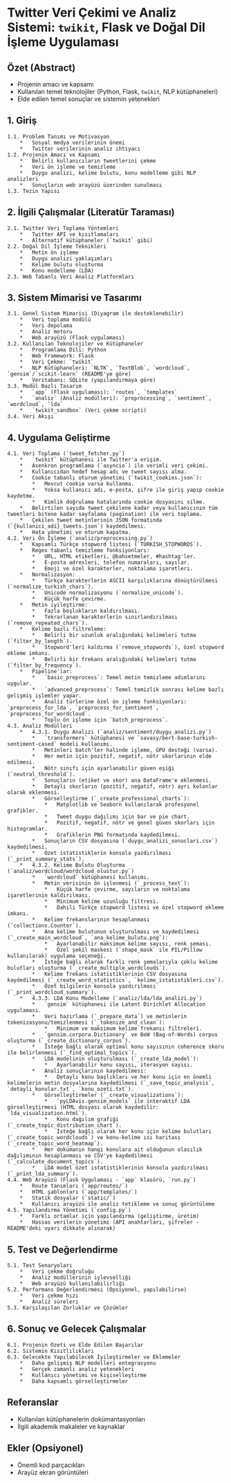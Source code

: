 # Twitter Veri Çekimi ve Analiz Sistemi: `twikit`, Flask ve Doğal Dil İşleme Uygulaması

## Özet (Abstract)
*   Projenin amacı ve kapsamı
*   Kullanılan temel teknolojiler (Python, Flask, `twikit`, NLP kütüphaneleri)
*   Elde edilen temel sonuçlar ve sistemin yetenekleri

## 1. Giriş
    1.1. Problem Tanımı ve Motivasyon
        *   Sosyal medya verilerinin önemi
        *   Twitter verilerinin analiz ihtiyacı
    1.2. Projenin Amacı ve Kapsamı
        *   Belirli kullanıcıların tweetlerini çekme
        *   Veri ön işleme ve temizleme
        *   Duygu analizi, kelime bulutu, konu modelleme gibi NLP analizleri
        *   Sonuçların web arayüzü üzerinden sunulması
    1.3. Tezin Yapısı

## 2. İlgili Çalışmalar (Literatür Taraması)
    2.1. Twitter Veri Toplama Yöntemleri
        *   Twitter API ve kısıtlamaları
        *   Alternatif kütüphaneler (`twikit` gibi)
    2.2. Doğal Dil İşleme Teknikleri
        *   Metin ön işleme
        *   Duygu analizi yaklaşımları
        *   Kelime bulutu oluşturma
        *   Konu modelleme (LDA)
    2.3. Web Tabanlı Veri Analiz Platformları

## 3. Sistem Mimarisi ve Tasarımı
    3.1. Genel Sistem Mimarisi (Diyagram ile desteklenebilir)
        *   Veri toplama modülü
        *   Veri depolama
        *   Analiz motoru
        *   Web arayüzü (Flask uygulaması)
    3.2. Kullanılan Teknolojiler ve Kütüphaneler
        *   Programlama Dili: Python
        *   Web Framework: Flask
        *   Veri Çekme: `twikit`
        *   NLP Kütüphaneleri: `NLTK`, `TextBlob`, `wordcloud`, `gensim`/`scikit-learn` (README'ye göre)
        *   Veritabanı: SQLite (yapılandırmaya göre)
    3.3. Modül Bazlı Tasarım
        *   `app` (Flask uygulaması): `routes`, `templates`
        *   `analiz` (Analiz modülleri): `preprocessing`, `sentiment`, `wordcloud`, `lda`
        *   `twikit_sandbox` (Veri çekme scripti)
    3.4. Veri Akışı

## 4. Uygulama Geliştirme
    4.1. Veri Toplama (`tweet_fetcher.py`)
        *   `twikit` kütüphanesi ile Twitter'a erişim.
        *   Asenkron programlama (`asyncio`) ile verimli veri çekimi.
        *   Kullanıcıdan hedef hesap adı ve tweet sayısı alma.
        *   Cookie tabanlı oturum yönetimi (`twikit_cookies.json`):
            *   Mevcut cookie varsa kullanma.
            *   Yoksa kullanıcı adı, e-posta, şifre ile giriş yapıp cookie kaydetme.
            *   Kimlik doğrulama hatalarında cookie dosyasını silme.
        *   Belirtilen sayıda tweet çekilene kadar veya kullanıcının tüm tweetleri bitene kadar sayfalama (pagination) ile veri toplama.
        *   Çekilen tweet metinlerinin JSON formatında (`{kullanici_adi}_tweets.json`) kaydedilmesi.
        *   Hata yönetimi ve oturum kapatma.
    4.2. Veri Ön İşleme (`analiz/preprocessing.py`)
        *   Kapsamlı Türkçe stopword listesi (`TURKISH_STOPWORDS`).
        *   Regex tabanlı temizleme fonksiyonları:
            *   URL, HTML etiketleri, @bahsetmeler, #hashtag'ler.
            *   E-posta adresleri, telefon numaraları, sayılar.
            *   Emoji ve özel karakterler, noktalama işaretleri.
        *   Normalizasyon:
            *   Türkçe karakterlerin ASCII karşılıklarına dönüştürülmesi (`normalize_turkish_chars`).
            *   Unicode normalizasyonu (`normalize_unicode`).
            *   Küçük harfe çevirme.
        *   Metin iyileştirme:
            *   Fazla boşlukların kaldırılması.
            *   Tekrarlanan karakterlerin sınırlandırılması (`remove_repeated_chars`).
        *   Kelime bazlı filtreleme:
            *   Belirli bir uzunluk aralığındaki kelimeleri tutma (`filter_by_length`).
            *   Stopword'leri kaldırma (`remove_stopwords`), özel stopword ekleme imkanı.
            *   Belirli bir frekans aralığındaki kelimeleri tutma (`filter_by_frequency`).
        *   Pipeline'lar:
            *   `basic_preprocess`: Temel metin temizleme adımlarını uygular.
            *   `advanced_preprocess`: Temel temizlik sonrası kelime bazlı gelişmiş işlemler yapar.
            *   Analiz türlerine özel ön işleme fonksiyonları: `preprocess_for_lda`, `preprocess_for_sentiment`, `preprocess_for_wordcloud`.
            *   Toplu ön işleme için `batch_preprocess`.
    4.3. Analiz Modülleri
        *   4.3.1. Duygu Analizi (`analiz/sentiment/duygu_analizi.py`)
            *   `transformers` kütüphanesi ve `savasy/bert-base-turkish-sentiment-cased` modeli kullanımı.
            *   Metinleri batch'ler halinde işleme, GPU desteği (varsa).
            *   Her metin için pozitif, negatif, nötr skorlarının elde edilmesi.
            *   Nötr sınıfı için ayarlanabilir güven eşiği (`neutral_threshold`).
            *   Sonuçların (etiket ve skor) ana DataFrame'e eklenmesi.
            *   Detaylı skorların (pozitif, negatif, nötr) ayrı kolonlar olarak eklenmesi.
            *   Görselleştirme (`_create_professional_charts`):
                *   Matplotlib ve Seaborn kullanılarak profesyonel grafikler.
                *   Tweet duygu dağılımı için bar ve pie chart.
                *   Pozitif, negatif, nötr ve genel güven skorları için histogramlar.
                *   Grafiklerin PNG formatında kaydedilmesi.
            *   Sonuçların CSV dosyasına (`duygu_analizi_sonuclari.csv`) kaydedilmesi.
            *   Özet istatistiklerin konsola yazdırılması (`_print_summary_stats`).
        *   4.3.2. Kelime Bulutu Oluşturma (`analiz/wordcloud/wordcloud_olustur.py`)
            *   `wordcloud` kütüphanesi kullanımı.
            *   Metin verisinin ön işlenmesi (`_process_text`):
                *   Küçük harfe çevirme, sayıların ve noktalama işaretlerinin kaldırılması.
                *   Minimum kelime uzunluğu filtresi.
                *   Dahili Türkçe stopword listesi ve özel stopword ekleme imkanı.
            *   Kelime frekanslarının hesaplanması (`collections.Counter`).
            *   Ana kelime bulutunun oluşturulması ve kaydedilmesi (`_create_main_wordcloud`, `ana_kelime_bulutu.png`):
                *   Ayarlanabilir maksimum kelime sayısı, renk şeması.
                *   Özel şekil maskesi (`shape_mask` ile PIL/Pillow kullanılarak) uygulama seçeneği.
            *   İsteğe bağlı olarak farklı renk şemalarıyla çoklu kelime bulutları oluşturma (`_create_multiple_wordclouds`).
            *   Kelime frekans istatistiklerinin CSV dosyasına kaydedilmesi (`_create_word_statistics`, `kelime_istatistikleri.csv`).
            *   Özet bilgilerin konsola yazdırılması (`_print_wordcloud_summary`).
        *   4.3.3. LDA Konu Modelleme (`analiz/lda/lda_analizi.py`)
            *   `gensim` kütüphanesi ile Latent Dirichlet Allocation uygulaması.
            *   Veri hazırlama (`_prepare_data`) ve metinlerin tokenizasyonu/temizlenmesi (`_tokenize_and_clean`):
                *   Minimum ve maksimum kelime frekansı filtreleri.
            *   `gensim.corpora.Dictionary` ve BoW (Bag-of-Words) corpus oluşturma (`_create_dictionary_corpus`).
            *   İsteğe bağlı olarak optimal konu sayısının coherence skoru ile belirlenmesi (`_find_optimal_topics`).
            *   LDA modelinin oluşturulması (`_create_lda_model`):
                *   Ayarlanabilir konu sayısı, iterasyon sayısı.
            *   Analiz sonuçlarının kaydedilmesi:
                *   Detaylı konu başlıkları ve her konu için en önemli kelimelerin metin dosyalarına kaydedilmesi (`_save_topic_analysis`, `detayli_konular.txt`, `konu_ozeti.txt`).
            *   Görselleştirmeler (`_create_visualizations`):
                *   `pyLDAvis.gensim_models` ile interaktif LDA görselleştirmesi (HTML dosyası olarak kaydedilir: `lda_visualization.html`).
                *   Konu dağılım grafiği (`_create_topic_distribution_chart`).
                *   İsteğe bağlı olarak her konu için kelime bulutları (`_create_topic_wordclouds`) ve konu-kelime ısı haritası (`_create_topic_word_heatmap`).
            *   Her dokümanın hangi konulara ait olduğunun olasılık dağılımının hesaplanması ve CSV'ye kaydedilmesi (`_calculate_document_topics`).
            *   LDA model özet istatistiklerinin konsola yazdırılması (`_print_lda_summary`).
    4.4. Web Arayüzü (Flask Uygulaması - `app` klasörü, `run.py`)
        *   Route tanımları (`app/routes/`)
        *   HTML şablonları (`app/templates/`)
        *   Statik dosyalar (`static/`)
        *   Kullanıcı arayüzü ile analiz tetikleme ve sonuç görüntüleme
    4.5. Yapılandırma Yönetimi (`config.py`)
        *   Farklı ortamlar için yapılandırma (geliştirme, üretim)
        *   Hassas verilerin yönetimi (API anahtarları, şifreler - README'deki uyarı dikkate alınarak)

## 5. Test ve Değerlendirme
    5.1. Test Senaryoları
        *   Veri çekme doğruluğu
        *   Analiz modüllerinin işlevselliği
        *   Web arayüzü kullanılabilirliği
    5.2. Performans Değerlendirmesi (Opsiyonel, yapılabilirse)
        *   Veri çekme hızı
        *   Analiz süreleri
    5.3. Karşılaşılan Zorluklar ve Çözümler

## 6. Sonuç ve Gelecek Çalışmalar
    6.1. Projenin Özeti ve Elde Edilen Başarılar
    6.2. Sistemin Kısıtlılıkları
    6.3. Gelecekte Yapılabilecek İyileştirmeler ve Eklemeler
        *   Daha gelişmiş NLP modelleri entegrasyonu
        *   Gerçek zamanlı analiz yetenekleri
        *   Kullanıcı yönetimi ve kişiselleştirme
        *   Daha kapsamlı görselleştirmeler

## Referanslar
*   Kullanılan kütüphanelerin dokümantasyonları
*   İlgili akademik makaleler ve kaynaklar

## Ekler (Opsiyonel)
*   Önemli kod parçacıkları
*   Arayüz ekran görüntüleri 
